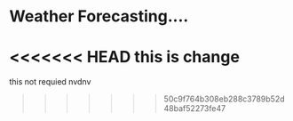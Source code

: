 # Weather Forecasting....
<<<<<<< HEAD
 this is change
=======
 this not requied
nvdnv
>>>>>>> 50c9f764b308eb288c3789b52d48baf52273fe47
